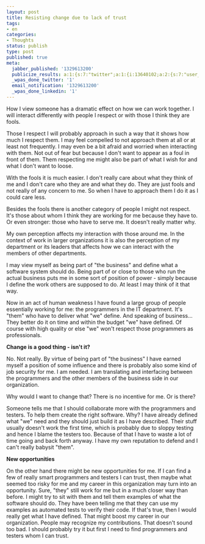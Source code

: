 ```yaml
---
layout: post
title: Resisting change due to lack of trust
tags:
- en
categories:
- Thoughts
status: publish
type: post
published: true
meta:
  jabber_published: '1329613200'
  publicize_results: a:1:{s:7:"twitter";a:1:{i:13640102;a:2:{s:7:"user_id";s:10:"snscaimito";s:7:"post_id";s:18:"171036275246243840";}}}
  _wpas_done_twitter: '1'
  email_notification: '1329613200'
  _wpas_done_linkedin: '1'
---
```

<p>How I view someone has a dramatic effect on how we can work together. I will interact differently with people I respect or with those I think they are fools.</p>
<p>Those I respect I will probably approach in such a way that it shows how much I respect them. I may feel compelled to not approach them at all or at least not frequently. I may even be a bit afraid and worried when interacting with them. Not out of fear but because I don't want to appear as a foul in front of them. Them respecting me might also be part of what I wish for and what I don't want to loose.</p>
<p>With the fools it is much easier. I don't really care about what they think of me and I don't care who they are and what they do. They are just fools and not really of any concern to me. So when I have to approach them I do it as I could care less.</p>
<p>Besides the fools there is another category of people I might not respect. It's those about whom I think they are working for me because they have to. Or even stronger: those who have to serve me. It doesn't really matter why.</p>
<p>My own perception affects my interaction with those around me. In the context of work in larger organizations it is also the perception of my department or its leaders that affects how we can interact with the members of other departments.</p>
<p>I may view myself as being part of "the business" and define what a software system should do. Being part of or close to those who run the actual business puts me in some sort of position of power - simply because I define the work others are supposed to do. At least I may think of it that way.</p>
<p>Now in an act of human weakness I have found a large group of people essentially working for me: the programmers in the IT department. It's "them" who have to deliver what "we" define. And speaking of business… They better do it on time and within the budget "we" have defined. Of course with high quality or else "we" won't respect those programmers as professionals.</p>
<p><strong>Change is a good thing - isn't it?</strong></p>
<p>No. Not really. By virtue of being part of "the business" I have earned myself a position of some influence and there is probably also some kind of job security for me. I am needed. I am translating and interfacing between the programmers and the other members of the business side in our organization.</p>
<p>Why would I want to change that? There is no incentive for me. Or is there?</p>
<p>Someone tells me that I should collaborate more with the programmers and testers. To help them create the right software. Why? I have already defined what "we" need and they should just build it as I have described. Their stuff usually doesn't work the first time, which is probably due to sloppy testing and hence I blame the testers too. Because of that I have to waste a lot of time going and back forth anyway. I have my own reputation to defend and I can't really babysit "them".</p>
<p><strong>New opportunities</strong></p>
<p>On the other hand there might be new opportunities for me. If I can find a few of really smart programmers and testers I can trust, then maybe what seemed too risky for me and my career in this organization may turn into an opportunity. Sure, "they" still work for me but in a much closer way than before. I might try to sit with them and tell them examples of what the software should do. They have been telling me that they can use my examples as automated tests to verify their code. If that's true, then I would really get what I have defined. That might boost my career in our organization. People may recognize my contributions. That doesn't sound too bad. I should probably try it but first I need to find programmers and testers whom I can trust.</p>
<p> </p>
